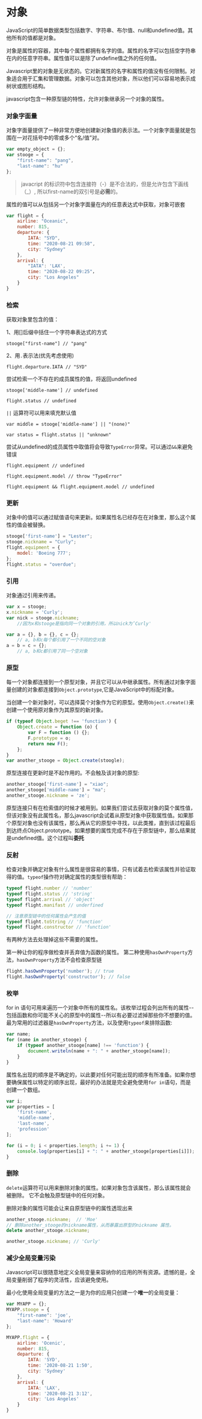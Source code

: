 # 对象

JavaScript的简单数据类型包括数字、字符串、布尔值、null和undefined值。其他所有的值都是对象。

对象是属性的容器，其中每个属性都拥有名字的值。属性的名字可以包括空字符串在内的任意字符串。属性值可以是除了undefine值之外的任何值。

Javascript里的对象是无状态的。它对新属性的名字和属性的值没有任何限制。对象适合用于汇集和管理数据。对象可以包含其他对象，所以他们可以容易地表示成树状或图形结构。

javascript包含一种原型链的特性，允许对象继承另一个对象的属性。


### 对象字面量

对象字面量提供了一种非常方便地创建新对象值的表示法。一个对象字面量就是包围在一对花括号中的零或多个“名/值”对。

``` javascript
var empty_object = {};
var stooge = {
    "first-name": "pang",
    "last-name": "hu"
};
```
> javacript 的标识符中包含连接符（-）是不合法的，但是允许包含下画线（_）, 所以first-name的双引号是**必需**的。

属性的值可以从包括另一个对象字面量在内的任意表达式中获取，对象可嵌套

``` javascript
var flight = {
    airline: "Oceanic",
    number: 815,
    departure: {
        IATA: "SYD",
        time: "2020-08-21 09:58",
        city: "Sydney"
    },
    arrival: {
        "IATA": 'LAX',
        time: "2020-08-22 09:25"，
        city: "Los Angeles"
    }
}
```

### 检索

获取对象里包含的值：

1、用[]后缀中括住一个字符串表达式的方式

`stooge["first-name"] // "pang"`

2、用`.`表示法(优先考虑使用)

`flight.departure.IATA // "SYD"`

尝试检索一个不存在的成员属性的值，将返回undefined

`stooge['middle-name'] // undefined`

`flight.status // undefined`

`||` 运算符可以用来填充默认值

`var middle = stooge['middle-name'] || "(none)"`

`var status = flight.status || "unknown"`

尝试从undefined的成员属性中取值将会导致`TypeError`异常。可以通过`&&`来避免错误

`flight.equipment // undefined` 

`flight.equipment.model // throw "TypeError"`

`flight.equipment && flight.equipment.model // undefined`

### 更新

对象中的值可以通过赋值语句来更新。如果属性名已经存在在对象里，那么这个属性的值会被替换。
``` javascript
stooge['first-name'] = "Lester";
stooge.nickname = "Curly";
flight.equipment = {
    model: 'Boeing 777';
};
flight.status = "overdue";
```

### 引用

对象通过引用来传递。

``` javascript
var x = stooge;
x.nickname = 'Curly';
var nick = stooge.nickname;
    //因为x和stooge是指向同一个对象的引用，所以nick为’Curly'

var a = {}, b = {}, c = {};
    // a, b和c每个都引用了一个不同的空对象 
a = b = c = {};
    // a, b和c都引用了同一个空对象
```

### 原型

每一个对象都连接到一个原型对象，并且它可以从中继承属性。所有通过对象字面量创建的对象都连接到`Object.prototype`,它是JavaScript中的标配对象。

当创建一个新对象时，可以选择莫个对象作为它的原型。使用`Object.create()`来创建一个使用原对象作为其原型的新对象。

``` javascript
if (typeof Object.beget !== 'function') {
    Object.create = function (o) {
        var F = function () {};
        F.prototype = o;
        return new F();
    };
}
var another_stooge = Object.create(stoogle);
```

原型连接在更新时是不起作用的。不会触及该对象的原型:
``` javascript
another_stooge['first-name'] = "xiao";
another_stooge['middle-name'] = "ma";
another_stooge.nickname = 'ze';
```

原型连接只有在检索值的时候才被用到。如果我们尝试去获取对象的莫个属性值，但该对象没有此属性名，那么javascript会试着从原型对象中获取属性值。如果那个原型对象也没有该属性，那么再从它的原型中寻找，以此类推，直到该过程最后到达终点Object.prototype。如果想要的属性完成不存在于原型链中，那么结果就是undefined值。这个过程叫**委托**


### 反射

检查对象并确定对象有什么属性是很容易的事情，只有试着去检索该属性并验证取得的值。`typeof`操作符对确定属性的类型很有帮助：

``` javascript
typeof flight.number // 'number'
typeof flight.status // 'string'
typeof flight.arrival // 'object'
typeof flight.manifast // underfined

// 注意原型链中的任何属性会产生的值
typeof flight.toString // 'function'
typeof flight.constructor // 'function'
```

有两种方法去处理掉这些不需要的属性。

第一种让你的程序做检查并丢弃值为函数的属性。
第二种使用`hasOwnProperty`方法，`hasOwnProperty`方法不会检查原型链

``` javascript
flight.hasOwnProperty('number'); // true
flight.hasOwnProperty('constructor'); // false
```

### 枚举

for in 语句可用来遍历一个对象中所有的属性名。该枚举过程会列出所有的属性--包括函数和你可能不关心的原型中的属性--所以有必要过滤掉那些你不想要的值。最为常用的过滤器是`hasOwnProperty`方法，以及使用`typeof`来排除函数:

``` javascript
var name;
for (name in another_stooge) {
    if (typeof another_stooge[name] !== 'function') {
        document.writeln(name + ": " + another_stooge[name]);
    }
}
```

属性名出现的顺序是不确定的，以此要对任何可能出现的顺序有所准备。如果你想要确保属性以特定的顺序出现，最好的办法就是完全避免使用`for in`语句，而是创建一个数组。

``` javascript
var i;
var properties = [
    'first-name',
    'middle-name',
    'last-name',
    'profession'
];

for (i = 0; i < properties.length; i += 1) {
    console.log(properties[i] + ": " + another_stooge[properties[i]]);
}
```

### 删除

`delete`运算符可以用来删除对象的属性。如果对象包含该属性，那么该属性就会被删除。
它不会触及原型链中的任何对象。

删除对象的属性可能会让来自原型链中的属性透现出来

``` javascript
another_stooge.nickname;  // 'Moe'
// 删除another_stooge的nickname属性，从而暴露出原型的nickname 属性。
delete another_stooge.nickname;

another_stooge.nickname; // 'Curly'
```

### 减少全局变量污染

Javascript可以很随意地定义全局变量来容纳你的应用的所有资源。遗憾的是，全局变量削弱了程序的灵活性，应该避免使用。

最小化使用全局变量的方法之一是为你的应用只创建一个**唯一**的全局变量：

``` javascript
var MYAPP = {};
MYAPP.stooge = {
    "first-name": 'joe',
    "last-name": 'Howard'
};

MYAPP.flight = {
    airline: 'Ocenic',
    number: 815,
    departure: {
        IATA: 'SYD',
        time: '2020-08-21 1:50',
        city: 'Sydney'
    },
    arrival: {
        IATA: 'LAX',
        time: '2020-08-21 3:12',
        city: 'Los Angeles'
    }
}
```